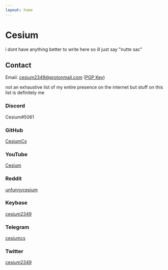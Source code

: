 ```yaml
---
layout: home
---
```

# Cesium

i dont have anything better to write here so ill just say "nutte sac"

## Contact

Email: cesium2349@protonmail.com ([PGP Key](./pgp.txt))

not an exhaustive list of my entire presence on the internet but stuff on this list is definitely me
        
### Discord

Cesium#5061

### GitHub

[CesiumCs](https://github.com/CesiumCs)

### YouTube

[Cesium](https://www.youtube.com/channel/UCXPFpgA9G9_wtlyDeT7QAig)

### Reddit

[unfunnycesium](https://www.reddit.com/user/unfunnycesium)

### Keybase

[cesium2349](https://keybase.io/cesium2349/)

### Telegram

[cesiumcs](https://t.me/cesiumcs)

### Twitter

[cesium2349](https://twitter.com/cesium2349)
